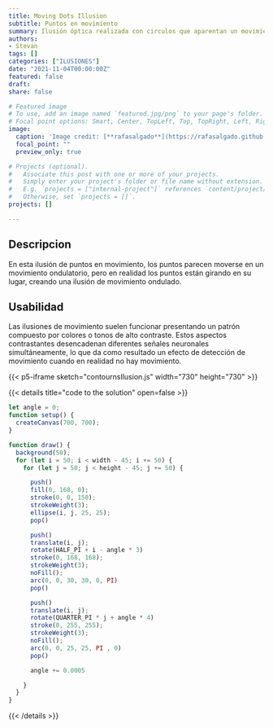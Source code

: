 ```yaml
---
title: Moving Dots Illusion
subtitle: Puntos en movimiento
summary: Ilusión óptica realizada con circulos que aparentan un movimiento ondultario entre ellos
authors:
- Stevan
tags: []
categories: ["ILUSIONES"]
date: "2021-11-04T00:00:00Z"
featured: false
draft: 
share: false

# Featured image
# To use, add an image named `featured.jpg/png` to your page's folder.
# Focal point options: Smart, Center, TopLeft, Top, TopRight, Left, Right, BottomLeft, Bottom, BottomRight
image:
  caption: 'Image credit: [**rafasalgado**](https://rafasalgado.github.io/personal/projects/ilusionoptica/ilusion.html)'
  focal_point: ""
  preview_only: true

# Projects (optional).
#   Associate this post with one or more of your projects.
#   Simply enter your project's folder or file name without extension.
#   E.g. `projects = ["internal-project"]` references `content/project/deep-learning/index.md`.
#   Otherwise, set `projects = []`.
projects: []

---
```


## Descripcion

En esta ilusión de puntos en movimiento, los puntos parecen moverse en un movimiento ondulatorio, pero en realidad los puntos están girando en su lugar, creando una ilusión de movimiento ondulado.

## Usabilidad

Las ilusiones de movimiento suelen funcionar presentando un patrón compuesto por colores o tonos de alto contraste. Estos aspectos contrastantes desencadenan diferentes señales neuronales simultáneamente, lo que da como resultado un efecto de detección de movimiento cuando en realidad no hay movimiento. 


{{< p5-iframe sketch="contournsIlusion.js" width="730" height="730" >}}


{{< details title="code to the solution" open=false >}}
```js
let angle = 0;
function setup() {
  createCanvas(700, 700);
}

function draw() {
  background(50);
  for (let i = 50; i < width - 45; i += 50) {
    for (let j = 50; j < height - 45; j += 50) {

      push()
      fill(0, 168, 0);
      stroke(0, 0, 150);
      strokeWeight(3);
      ellipse(i, j, 25, 25);
      pop()

      push()
      translate(i, j);
      rotate(HALF_PI + i - angle * 3)
      stroke(0, 168, 168);
      strokeWeight(3);
      noFill();
      arc(0, 0, 30, 30, 0, PI)
      pop()

      push()
      translate(i, j);
      rotate(QUARTER_PI * j + angle * 4)
      stroke(0, 255, 255);
      strokeWeight(3);
      noFill();
      arc(0, 0, 25, 25, PI , 0)
      pop()

      angle += 0.0005

    }
  }
}

```
{{< /details >}}

